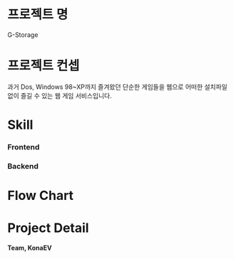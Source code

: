 # 프로젝트 명

G-Storage

# 프로젝트 컨셉

과거 Dos, Windows 98~XP까지 즐겨왔던 단순한 게임들을 웹으로 어떠한 설치파일 없이 즐길 수 있는 웹 게임 서비스입니다.

# Skill

### Frontend

### Backend

# Flow Chart

# Project Detail

**Team, KonaEV**
